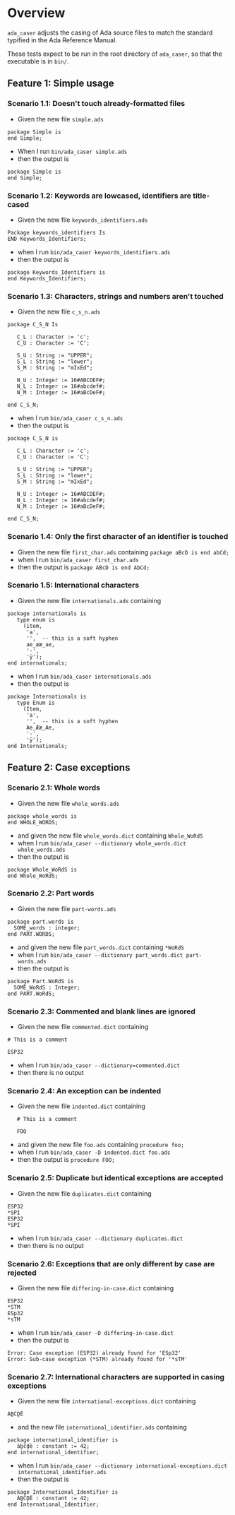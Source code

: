 # Overview

`ada_caser` adjusts the casing of Ada source files to match the standard typified in the Ada Reference Manual.

These tests expect to be run in the root directory of `ada_caser`, so that the executable is in `bin/`.

## Feature 1: Simple usage

### Scenario 1.1: Doesn't touch already-formatted files

- Given the new file `simple.ads`
```
package Simple is
end Simple;
```
- When I run `bin/ada_caser simple.ads`
- then the output is
```
package Simple is
end Simple;
```

### Scenario 1.2: Keywords are lowcased, identifiers are title-cased

- Given the new file `keywords_identifiers.ads`
```
Package keywords_identifiers Is
END Keywords_Identifiers;
```
- when I run `bin/ada_caser keywords_identifiers.ads`
- then the output is
```
package Keywords_Identifiers is
end Keywords_Identifiers;
```

### Scenario 1.3: Characters, strings and numbers aren't touched

- Given the new file `c_s_n.ads`
```
package C_S_N Is

   C_L : Character := 'c';
   C_U : Character := 'C';

   S_U : String := "UPPER";
   S_L : String := "lower";
   S_M : String := "mIxEd";

   N_U : Integer := 16#ABCDEF#;
   N_L : Integer := 16#abcdef#;
   N_M : Integer := 16#aBcDeF#;

end C_S_N;
```
- when I run `bin/ada_caser c_s_n.ads`
- then the output is
```
package C_S_N is

   C_L : Character := 'c';
   C_U : Character := 'C';

   S_U : String := "UPPER";
   S_L : String := "lower";
   S_M : String := "mIxEd";

   N_U : Integer := 16#ABCDEF#;
   N_L : Integer := 16#abcdef#;
   N_M : Integer := 16#aBcDeF#;

end C_S_N;
```

### Scenario 1.4: Only the first character of an identifier is touched

- Given the new file `first_char.ads` containing `package aBcD is end abCd;`
- when I run `bin/ada_caser first_char.ads`
- then the output is `package ABcD is end AbCd;`

### Scenario 1.5: International characters

- Given the new file `internationals.ads` containing
```
package internationals is
   type enum is
     (item,
      'a',
      '­',  -- this is a soft hyphen
      ae_ææ_ae,
      '-',
      'ÿ');
end internationals;
```
- when I run `bin/ada_caser internationals.ads`
- then the output is
```
package Internationals is
   type Enum is
     (Item,
      'a',
      '­',  -- this is a soft hyphen
      Ae_Ææ_Ae,
      '-',
      'ÿ');
end Internationals;
```

## Feature 2: Case exceptions

### Scenario 2.1: Whole words

- Given the new file `whole_words.ads`
```
package whole_words is
end WHOLE_WORDS;
```

- and given the new file `whole_words.dict` containing `Whole_WoRdS`
- when I run `bin/ada_caser --dictionary whole_words.dict whole_words.ads`
- then the output is
```
package Whole_WoRdS is
end Whole_WoRdS;
```

### Scenario 2.2: Part words

- Given the new file `part-words.ads`
```
package part.words is
  SOME_words : integer;
end PART.WORDS;
```

- and given the new file `part_words.dict` containing `*WoRdS`
- when I run `bin/ada_caser --dictionary part_words.dict part-words.ads`
- then the output is
```
package Part.WoRdS is
  SOME_WoRdS : Integer;
end PART.WoRdS;
```

### Scenario 2.3: Commented and blank lines are ignored

- Given the new file `commented.dict` containing
```
# This is a comment

ESP32
```
- when I run `bin/ada_caser --dictionary=commented.dict`
- then there is no output

### Scenario 2.4: An exception can be indented

- Given the new file `indented.dict` containing
```
   # This is a comment

   FOO
```
- and given the new file `foo.ads` containing `procedure foo;`
- when I run `bin/ada_caser -D indented.dict foo.ads`
- then the output is `procedure FOO;`

### Scenario 2.5: Duplicate but identical exceptions are accepted

- Given the new file `duplicates.dict` containing
```
ESP32
*SPI
ESP32
*SPI
```
- when I run `bin/ada_caser --dictionary duplicates.dict`
- then there is no output

### Scenario 2.6: Exceptions that are only different by case are rejected

- Given the new file `differing-in-case.dict` containing
```
ESP32
*STM
ESp32
*sTM
```
- when I run `bin/ada_caser -D differing-in-case.dict`
- then the output is
```
Error: Case exception (ESP32) already found for 'ESp32'
Error: Sub-case exception (*STM) already found for '*sTM'
```

### Scenario 2.7: International characters are supported in casing exceptions

- Given the new file `international-exceptions.dict` containing 
```
ÀḆĈḒË
```
- and the new file `international_identifier.ads` containing
```
package international_identifier is
   àḇĉḓë : constant := 42;
end international_identifier;
```
- when I run `bin/ada_caser --dictionary international-exceptions.dict international_identifier.ads`
- then the output is
```
package International_Identifier is
   ÀḆĈḒË : constant := 42;
end International_Identifier;
```
